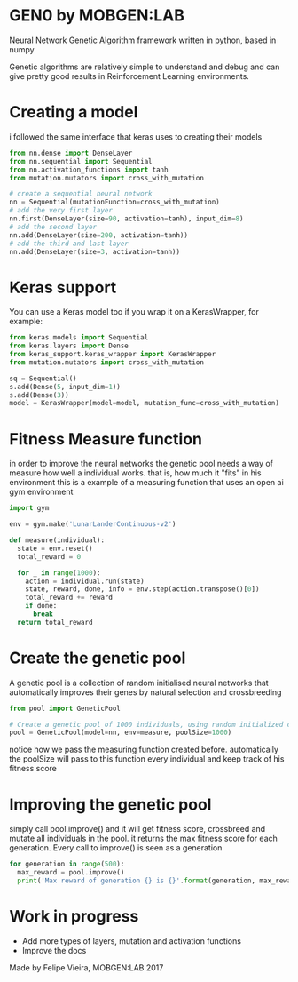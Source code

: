 # GEN0 by MOBGEN:LAB
Neural Network Genetic Algorithm framework written in python, based in numpy

Genetic algorithms are relatively simple to understand and debug and can give
pretty good results in Reinforcement Learning environments.

# Creating a model
i followed the same interface that keras uses to creating their models
```python
from nn.dense import DenseLayer
from nn.sequential import Sequential
from nn.activation_functions import tanh
from mutation.mutators import cross_with_mutation

# create a sequential neural network
nn = Sequential(mutationFunction=cross_with_mutation)
# add the very first layer
nn.first(DenseLayer(size=90, activation=tanh), input_dim=8)
# add the second layer
nn.add(DenseLayer(size=200, activation=tanh))
# add the third and last layer
nn.add(DenseLayer(size=3, activation=tanh))
```

# Keras support
You can use a Keras model too if you wrap it on a KerasWrapper, for example:
```python
from keras.models import Sequential
from keras.layers import Dense
from keras_support.keras_wrapper import KerasWrapper
from mutation.mutators import cross_with_mutation

sq = Sequential()
s.add(Dense(5, input_dim=1))
s.add(Dense(3))
model = KerasWrapper(model=model, mutation_func=cross_with_mutation)
```

# Fitness Measure function
in order to improve the neural networks the genetic pool needs a way of measure how well a individual works. that is, how much it "fits" in his environment
this is a example of a measuring function that uses an open ai gym environment
```python
import gym

env = gym.make('LunarLanderContinuous-v2')

def measure(individual):
  state = env.reset()
  total_reward = 0

  for _ in range(1000):
    action = individual.run(state)
    state, reward, done, info = env.step(action.transpose()[0])
    total_reward += reward
    if done:
      break
  return total_reward
```

# Create the genetic pool
A genetic pool is a collection of random initialised neural networks that automatically improves their genes by natural selection and crossbreeding

```python
from pool import GeneticPool

# Create a genetic pool of 1000 individuals, using random initialized clones of nn and using the fitness measuring function measure
pool = GeneticPool(model=nn, env=measure, poolSize=1000)
```
notice how we pass the measuring function created before.
automatically the poolSize will pass to this function every individual and keep track of his fitness score

# Improving the genetic pool
simply call pool.improve() and it will get fitness score, crossbreed and mutate all individuals in the pool.
it returns the max fitness score for each generation.
Every call to improve() is seen as a generation
```python
for generation in range(500):
  max_reward = pool.improve()
  print('Max reward of generation {} is {}'.format(generation, max_reward))
```

# Work in progress
- Add more types of layers, mutation and activation functions
- Improve the docs

Made by Felipe Vieira, MOBGEN:LAB 2017
